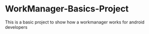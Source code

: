 # WorkManager-Basics-Project
This is a basic project to show how a workmanager works for android developers
